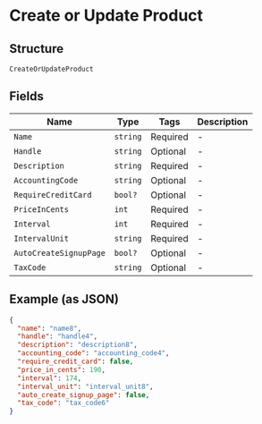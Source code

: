 
# Create or Update Product

## Structure

`CreateOrUpdateProduct`

## Fields

| Name | Type | Tags | Description |
|  --- | --- | --- | --- |
| `Name` | `string` | Required | - |
| `Handle` | `string` | Optional | - |
| `Description` | `string` | Required | - |
| `AccountingCode` | `string` | Optional | - |
| `RequireCreditCard` | `bool?` | Optional | - |
| `PriceInCents` | `int` | Required | - |
| `Interval` | `int` | Required | - |
| `IntervalUnit` | `string` | Required | - |
| `AutoCreateSignupPage` | `bool?` | Optional | - |
| `TaxCode` | `string` | Optional | - |

## Example (as JSON)

```json
{
  "name": "name8",
  "handle": "handle4",
  "description": "description8",
  "accounting_code": "accounting_code4",
  "require_credit_card": false,
  "price_in_cents": 190,
  "interval": 174,
  "interval_unit": "interval_unit8",
  "auto_create_signup_page": false,
  "tax_code": "tax_code6"
}
```


